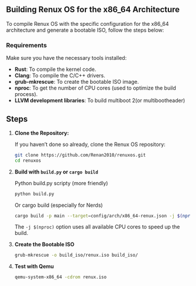 ## Building Renux OS for the x86_64 Architecture

To compile Renux OS with the specific configuration for the x86_64 architecture and generate a bootable ISO, follow the steps below:

### Requirements

Make sure you have the necessary tools installed:

- **Rust**: To compile the kernel code.
- **Clang**: To compile the C/C++ drivers.
- **grub-mkrescue**: To create the bootable ISO image.
- **nproc**: To get the number of CPU cores (used to optimize the build process).
- **LLVM development libraries**: To build multiboot 2(or multibootheader)
## Steps

1. **Clone the Repository:**

   If you haven’t done so already, clone the Renux OS repository:

   ```bash
   git clone https://github.com/Renan2010/renuxos.git
   cd renuxos
   ```
2. **Build with `build.py` or `cargo build`**
   
   Python build.py scripty (more friendly)
   ```bash
   python build.py
   ```
   Or cargo build (especially for Nerds)
   ```bash
   cargo build -p main --target=config/arch/x86_64-renux.json -j $(nproc)
   ```
   The `-j $(nproc)` option uses all available CPU cores to speed up the build.

4. **Create the Bootable ISO**
   ```bash
   grub-mkrescue -o build_iso/renux.iso build_iso/
   ```
5. **Test with Qemu**
   ```bash
   qemu-system-x86_64 -cdrom renux.iso
   ```
